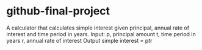 # github-final-project

A calculator that calculates simple interest given principal, annual rate of interest and time period in years.
Input: 
   p, principal amount
   t, time period in years
   r, annual rate of interest
Output
   simple interest = p*t*r
